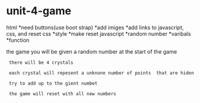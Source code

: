 # unit-4-game

html
  *need buttons(use boot strap) 
  *add imiges 
  *add links to javascript, css, and reset
css 
  *style 
  *make reset 
javascript 
   *random number 
   *varibals 
   *function 
   
   


the game 
     you will be given a random number at the start of the game 

     there will be 4 crystals 

     each crystal will repesent a unknone number of points  that are hiden 

     try to add up to the gient numbet 

     the game will reset with all new numbers 
